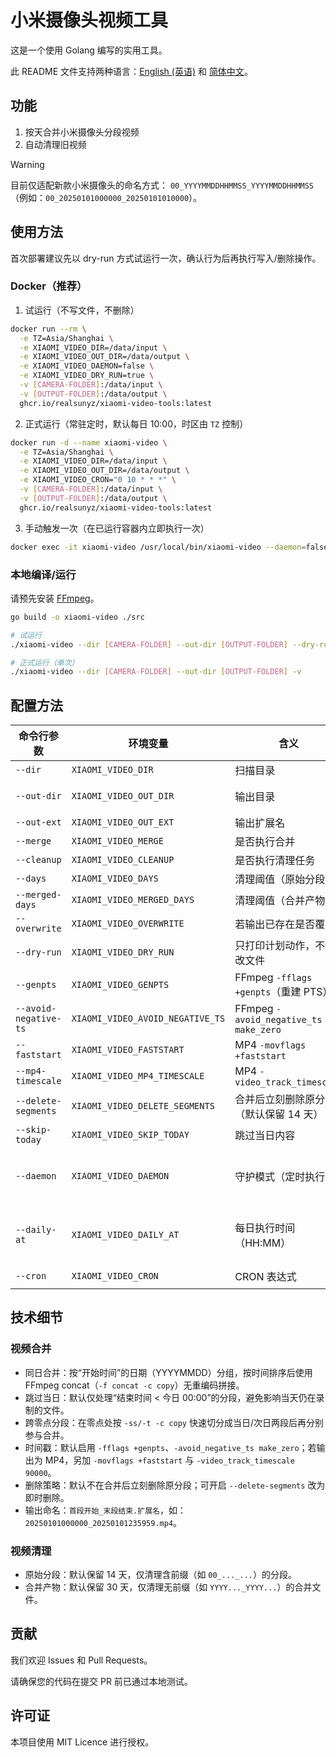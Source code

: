 # 小米摄像头视频工具

这是一个使用 Golang 编写的实用工具。

此 README 文件支持两种语言：[English (英语)](https://github.com/realSunyz/xiaomi-camera-tools/blob/main/README.md) 和 [简体中文](https://github.com/realSunyz/xiaomi-camera-tools/blob/main/README.CN.md)。

## 功能

1. 按天合并小米摄像头分段视频
2. 自动清理旧视频

> [!WARNING]
> 目前仅适配新款小米摄像头的命名方式：
> `00_YYYYMMDDHHMMSS_YYYYMMDDHHMMSS`（例如：`00_20250101000000_20250101010000`）。

## 使用方法

首次部署建议先以 dry-run 方式试运行一次，确认行为后再执行写入/删除操作。

### Docker（推荐）

1. 试运行（不写文件，不删除）

```bash
docker run --rm \
  -e TZ=Asia/Shanghai \
  -e XIAOMI_VIDEO_DIR=/data/input \
  -e XIAOMI_VIDEO_OUT_DIR=/data/output \
  -e XIAOMI_VIDEO_DAEMON=false \
  -e XIAOMI_VIDEO_DRY_RUN=true \
  -v [CAMERA-FOLDER]:/data/input \
  -v [OUTPUT-FOLDER]:/data/output \
  ghcr.io/realsunyz/xiaomi-video-tools:latest
```

2. 正式运行（常驻定时，默认每日 10:00，时区由 `TZ` 控制）

```bash
docker run -d --name xiaomi-video \
  -e TZ=Asia/Shanghai \
  -e XIAOMI_VIDEO_DIR=/data/input \
  -e XIAOMI_VIDEO_OUT_DIR=/data/output \
  -e XIAOMI_VIDEO_CRON="0 10 * * *" \
  -v [CAMERA-FOLDER]:/data/input \
  -v [OUTPUT-FOLDER]:/data/output \
  ghcr.io/realsunyz/xiaomi-video-tools:latest
```

3. 手动触发一次（在已运行容器内立即执行一次）

```bash
docker exec -it xiaomi-video /usr/local/bin/xiaomi-video --daemon=false
```

### 本地编译/运行

请预先安装 [FFmpeg](https://www.ffmpeg.org)。

```bash
go build -o xiaomi-video ./src

# 试运行
./xiaomi-video --dir [CAMERA-FOLDER] --out-dir [OUTPUT-FOLDER] --dry-run -v

# 正式运行（单次）
./xiaomi-video --dir [CAMERA-FOLDER] --out-dir [OUTPUT-FOLDER] -v
```

## 配置方法

| 命令行参数            | 环境变量                         | 含义                                   | 默认值                          |
| --------------------- | -------------------------------- | -------------------------------------- | ------------------------------- |
| `--dir`               | `XIAOMI_VIDEO_DIR`               | 扫描目录                               | `.`                             |
| `--out-dir`           | `XIAOMI_VIDEO_OUT_DIR`           | 输出目录                               | 与 `--dir` 相同                 |
| `--out-ext`           | `XIAOMI_VIDEO_OUT_EXT`           | 输出扩展名                             | `.mp4`                          |
| `--merge`             | `XIAOMI_VIDEO_MERGE`             | 是否执行合并                           | `true`                          |
| `--cleanup`           | `XIAOMI_VIDEO_CLEANUP`           | 是否执行清理任务                       | `true`                          |
| `--days`              | `XIAOMI_VIDEO_DAYS`              | 清理阈值（原始分段）                   | `14`                            |
| `--merged-days`       | `XIAOMI_VIDEO_MERGED_DAYS`       | 清理阈值（合并产物）                   | `30`                            |
| `--overwrite`         | `XIAOMI_VIDEO_OVERWRITE`         | 若输出已存在是否覆盖                   | `false`                         |
| `--dry-run`           | `XIAOMI_VIDEO_DRY_RUN`           | 只打印计划动作，不修改文件             | `false`                         |
| `--genpts`            | `XIAOMI_VIDEO_GENPTS`            | FFmpeg `-fflags +genpts`（重建 PTS）   | `true`                          |
| `--avoid-negative-ts` | `XIAOMI_VIDEO_AVOID_NEGATIVE_TS` | FFmpeg `-avoid_negative_ts make_zero`  | `true`                          |
| `--faststart`         | `XIAOMI_VIDEO_FASTSTART`         | MP4 `-movflags +faststart`             | `true`                          |
| `--mp4-timescale`     | `XIAOMI_VIDEO_MP4_TIMESCALE`     | MP4 `-video_track_timescale`           | `90000`                         |
| `--delete-segments`   | `XIAOMI_VIDEO_DELETE_SEGMENTS`   | 合并后立刻删除原分段（默认保留 14 天） | `false`                         |
| `--skip-today`        | `XIAOMI_VIDEO_SKIP_TODAY`        | 跳过当日内容                           | `true`                          |
| `--daemon`            | `XIAOMI_VIDEO_DAEMON`            | 守护模式（定时执行）                   | `false`（Docker 默认 `true`）   |
| `--daily-at`          | `XIAOMI_VIDEO_DAILY_AT`          | 每日执行时间（HH:MM）                  | `10:00`（在未设置 CRON 时生效） |
| `--cron`              | `XIAOMI_VIDEO_CRON`              | CRON 表达式                            | `0 10 * * *`                    |

## 技术细节

### 视频合并

- 同日合并：按“开始时间”的日期（YYYYMMDD）分组，按时间排序后使用 FFmpeg concat（`-f concat -c copy`）无重编码拼接。
- 跳过当日：默认仅处理“结束时间 < 今日 00:00”的分段，避免影响当天仍在录制的文件。
- 跨零点分段：在零点处按 `-ss/-t -c copy` 快速切分成当日/次日两段后再分别参与合并。
- 时间戳：默认启用 `-fflags +genpts`、`-avoid_negative_ts make_zero`；若输出为 MP4，另加 `-movflags +faststart` 与 `-video_track_timescale 90000`。
- 删除策略：默认不在合并后立刻删除原分段；可开启 `--delete-segments` 改为即时删除。
- 输出命名：`首段开始_末段结束.扩展名`，如：`20250101000000_20250101235959.mp4`。

### 视频清理

- 原始分段：默认保留 14 天，仅清理含前缀（如 `00_..._...`）的分段。
- 合并产物：默认保留 30 天，仅清理无前缀（如 `YYYY..._YYYY...`）的合并文件。

## 贡献

我们欢迎 Issues 和 Pull Requests。

请确保您的代码在提交 PR 前已通过本地测试。

## 许可证

本项目使用 MIT Licence 进行授权。
